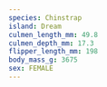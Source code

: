 ```yaml
---
species: Chinstrap
island: Dream
culmen_length_mm: 49.8
culmen_depth_mm: 17.3
flipper_length_mm: 198
body_mass_g: 3675
sex: FEMALE
---
```

